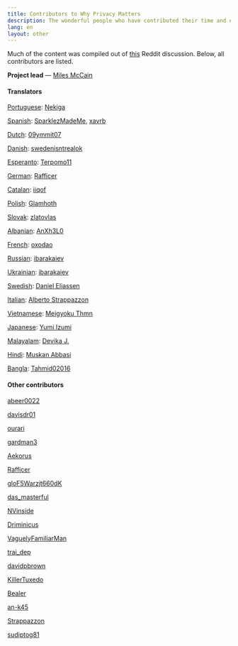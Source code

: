 ```yaml
---
title: Contributors to Why Privacy Matters
description: The wonderful people who have contributed their time and effort to the project.
lang: en
layout: other
---
```


Much of the content was compiled out of [this](https://www.reddit.com/r/privacy/comments/6w5nw6/why_does_privacy_matter_help_me_write_16_short/) Reddit discussion. Below, all contributors are listed.

**Project lead** — [Miles McCain](https://rmrm.io)

#### Translators
[Portuguese](/translations/pt): [Nekiga](https://www.reddit.com/r/translator/comments/752qcf/english_any_translating_whyprivacymattersorg_a/do2zvbr/)

[Spanish](/translations/es): [SparklezMadeMe](https://www.reddit.com/r/translator/comments/752qcf/english_any_translating_whyprivacymattersorg_a/do31tbt/), [xavrb](https://github.com/xavrb)

[Dutch](/translations/nl): [09ymmit07](https://www.reddit.com/r/translator/comments/752qcf/english_any_translating_whyprivacymattersorg_a/do32oqw/)

[Danish](/translations/da): [swedenisntrealok](https://www.reddit.com/r/translator/comments/752qcf/english_any_translating_whyprivacymattersorg_a/do33mt9/)

[Esperanto](/translations/eo): [Terpomo11](https://www.reddit.com/r/translator/comments/752qcf/english_any_translating_whyprivacymattersorg_a/do3b275/)

[German](/translations/de): [Rafficer](https://www.reddit.com/r/translator/comments/752qcf/english_any_translating_whyprivacymattersorg_a/do3ci8f/)

[Catalan](/translations/ca): [iiqof](https://www.reddit.com/r/translator/comments/752qcf/english_any_translating_whyprivacymattersorg_a/do3fuo6/)

[Polish](/translations/pl): [Glamhoth](https://github.com/Glamhoth/whyprivacymatters)

[Slovak](/translations/sk): [zlatovlas](https://www.reddit.com/r/translator/comments/752qcf/english_any_translating_whyprivacymattersorg_a/do4r01v/)

[Albanian](/translations/sq): [AnXh3L0](https://www.reddit.com/r/translator/comments/752qcf/english_any_translating_whyprivacymattersorg_a/doazzlx/)

[French](/translations/fr): [oxodao](https://github.com/milesmcc/whyprivacymatters/pull/4)

[Russian](/translations/ru): [ibarakaiev](https://github.com/ibarakaiev)

[Ukrainian](/translations/ua): [ibarakaiev](https://github.com/ibarakaiev)

[Swedish](/translations/sv): [Daniel Eliassen](https://github.com/danieleliassen)

[Italian](/translations/it): [Alberto Strappazzon](https://github.com/Strappazzon)

[Vietnamese](/translations/vi): [Meigyoku Thmn](https://github.com/Meigyoku-Thmn)

[Japanese](/translations/jp): [Yumi Izumi](https://github.com/aapl-yumi)

[Malayalam](/translations/ml): [Devika J.](https://zonedoutzone.blogspot.com/)

[Hindi](/translations/hi): [Muskan Abbasi](https://www.instagram.com/muskanabbasi60/)

[Bangla](/translations/bn): [Tahmid02016](https://tahmid02016.github.io)

#### Other contributors
[abeer0022](https://www.reddit.com/r/privacy/comments/6w5nw6/why_does_privacy_matter_help_me_write_16_short/dm5i5vt/)

[davisdr01](https://www.reddit.com/r/privacy/comments/6w5nw6/why_does_privacy_matter_help_me_write_16_short/dm5yg31/)

[ourari](https://www.reddit.com/r/privacy/comments/6w5nw6/why_does_privacy_matter_help_me_write_16_short/dm5sidz/)

[gardman3](https://www.reddit.com/r/privacy/comments/6w5nw6/why_does_privacy_matter_help_me_write_16_short/dm5ktxu/)

[Aekorus](https://www.reddit.com/r/privacy/comments/6w5nw6/why_does_privacy_matter_help_me_write_16_short/dm6dlmv/)

[Rafficer](https://www.reddit.com/r/privacy/comments/6w5nw6/why_does_privacy_matter_help_me_write_16_short/dm5ndl5/)

[gloF5Warzjt660dK](https://www.reddit.com/r/privacy/comments/6w5nw6/why_does_privacy_matter_help_me_write_16_short/dm5pgmn/)

[das_masterful](https://www.reddit.com/r/privacy/comments/6w5nw6/why_does_privacy_matter_help_me_write_16_short/dm6zuq6/)

[NVinside](https://www.reddit.com/r/privacy/comments/6w5nw6/why_does_privacy_matter_help_me_write_16_short/dmdycjh/)

[Driminicus](https://www.reddit.com/r/privacy/comments/6w5nw6/why_does_privacy_matter_help_me_write_16_short/dm6tjc1/)

[VaguelyFamiliarMan](https://www.reddit.com/r/privacy/comments/6w5nw6/why_does_privacy_matter_help_me_write_16_short/dm7ptq8/)

[trai_dep](https://www.reddit.com/r/privacy/comments/6w5nw6/why_does_privacy_matter_help_me_write_16_short/dmc7o99/)

[davidpbrown](https://www.reddit.com/r/privacy/comments/6w5nw6/why_does_privacy_matter_help_me_write_16_short/dm6ngak/)

[KillerTuxedo](https://www.reddit.com/r/privacy/comments/6w5nw6/why_does_privacy_matter_help_me_write_16_short/dmn7wkj/)

[Bealer](https://www.reddit.com/r/privacy/comments/6w5nw6/why_does_privacy_matter_help_me_write_16_short/dnwhnii/)

[an-k45](https://github.com/an-k45)

[Strappazzon](https://github.com/Strappazzon)

[sudiptog81](https://github.com/sudiptog81)
